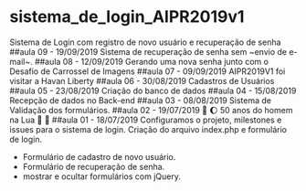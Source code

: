 # sistema_de_login_AIPR2019v1
Sistema de Login com registro de novo usuário e recuperação de senha 
##aula 09 - 19/09/2019
Sistema de recuperação de senha sem ~envio de e-mail~.
##aula 08 - 12/09/2019
Gerando uma nova senha junto com o Desafio de Carrossel de Imagens
##aula 07 - 09/09/2019
 AIPR2019V1 foi visitar a Havan Liberty
##aula 06 - 30/08/2019
Cadastros de Usuários
##aula 05 - 23/08/2019
Criação do banco de dados 
##aula 04 - 15/08/2019
 Recepção de dados no Back-end
##aula 03 - 08/08/2019
Sistema de Validação dos formulários.
##aula 02 - 19/07/2019 
:rocket: :moon: 50 anos do homem na Lua 🌝 🌚
##aula 01 - 18/07/2019
Configuramos o projeto, milestones e issues para o sistema de login.
Criação do arquivo index.php e formulário de login.


* Formulário de cadastro de novo usuário.
* Formulário de recuperação de senha.
* mostrar e ocultar formulários com jQuery.




